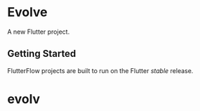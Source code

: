 # Evolve

A new Flutter project.

## Getting Started

FlutterFlow projects are built to run on the Flutter _stable_ release.
# evolv
